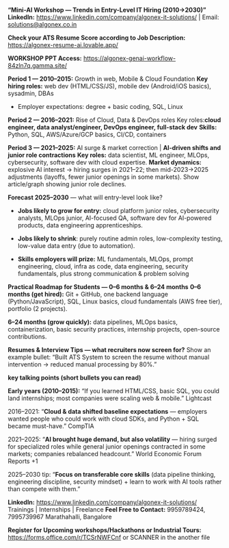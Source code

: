 **“Mini-AI Workshop — Trends in Entry-Level IT Hiring (2010→2030)”** 
**LinkedIn:** https://www.linkedin.com/company/algonex-it-solutions/    | Email: solutions@algonex.co.in

**Check your ATS Resume Score according to Job Description:** https://algonex-resume-ai.lovable.app/

**WORKSHOP PPT Access:** https://algonex-genai-workflow-84zln7q.gamma.site/

**Period 1 — 2010–2015:** Growth in web, Mobile & Cloud Foundation 
**Key hiring roles:** web dev (HTML/CSS/JS), mobile dev (Android/iOS basics), sysadmin, DBAs
- Employer expectations: degree + basic coding, SQL, Linux

**Period 2 — 2016–2021:** Rise of Cloud, Data & DevOps roles
Key roles:**cloud engineer, data analyst/engineer, DevOps engineer, full-stack dev**
**Skills:** Python, SQL, AWS/Azure/GCP basics, CI/CD, containers

**Period 3 — 2021–2025:** AI surge & market correction | **AI-driven shifts and junior role contractions**
**Key roles:** data scientist, ML engineer, MLOps, cybersecurity, software dev with cloud expertise.
**Market dynamics:** explosive AI interest → hiring surges in 2021–22; then mid-2023→2025 adjustments (layoffs, fewer junior openings in some markets). Show article/graph showing junior role declines.

**Forecast 2025–2030** — what will entry-level look like?
- **Jobs likely to grow for entry:** cloud platform junior roles, cybersecurity analysts, MLOps junior, AI-focused QA, software dev for AI-powered products, data engineering apprenticeships.

- **Jobs likely to shrink**: purely routine admin roles, low-complexity testing, low-value data entry (due to automation).

- **Skills employers will prize:** ML fundamentals, MLOps, prompt engineering, cloud, infra as code, data engineering, security fundamentals, plus strong communication & problem solving

**Practical Roadmap for Students — 0–6 months & 6–24 months**
**0–6 months (get hired):** Git + GitHub, one backend language (Python/JavaScript), SQL, Linux basics, cloud fundamentals (AWS free tier), portfolio (2 projects).

**6–24 months (grow quickly):** data pipelines, MLOps basics, containerization, basic security practices, internship projects, open-source contributions.

**Resumes & Interview Tips — what recruiters now screen for?**
Show an example bullet: “Built ATS System to screen the resume without manual intervention  → reduced manual processing by 80%.”

**key talking points (short bullets you can read)**

**Early years (2010–2015):** “If you learned HTML/CSS, basic SQL, you could land internships; most companies were scaling web & mobile.” 
Lightcast

2016–2021: “**Cloud & data shifted baseline expectations** — employers wanted people who could work with cloud SDKs, and Python + SQL became must-have.” 
CompTIA

2021–2025: “**AI brought huge demand, but also volatility** — hiring surged for specialized roles while general junior openings contracted in some markets; companies rebalanced headcount.” 
World Economic Forum Reports
+1

2025–2030 tip: “**Focus on transferable core skills** (data pipeline thinking, engineering discipline, security mindset) + learn to work with AI tools rather than compete with them.”


**LinkedIn:** https://www.linkedin.com/company/algonex-it-solutions/
Trainings | Internships | Freelance
**Feel Free to Contact:** 9959789424, 7995739967
Marathahalli, Bangalore

**Register for Upcoming workshops/Hackathons or Industrial Tours:**  https://forms.office.com/r/TCSrNWFCnf  or SCANNER in the another file
